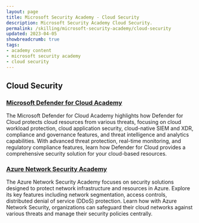 ```yaml
---
layout: page
title: Microsoft Security Academy - Cloud Security
description: Microsoft Security Academy Cloud Security.
permalink: /skilling/microsoft-security-academy/cloud-security
updated: 2023-04-05
showbreadcrumb: true
tags: 
- academy content
- microsoft security academy
- cloud security
---
```


## Cloud Security

### [Microsoft Defender for Cloud Academy](/PartnerResources/skilling/microsoft-security-academy/defender-academy)
The Microsoft Defender for Cloud Academy highlights how Defender for Cloud protects cloud resources from various threats, focusing on cloud workload protection, cloud application security, cloud-native SIEM and XDR, compliance and governance features, and threat intelligence and analytics capabilities. With advanced threat protection, real-time monitoring, and regulatory compliance features, learn how Defender for Cloud provides a comprehensive security solution for your cloud-based resources.

### [Azure Network Security Academy](/PartnerResources/skilling/microsoft-security-academy/network-academy)
The Azure Network Security Academy focuses on security solutions designed to protect network infrastructure and resources in Azure. Explore its key features including network segmentation, access controls, distributed denial of service (DDoS) protection. Learn how with Azure Network Security, organizations can safeguard their cloud networks against various threats and manage their security policies centrally.
